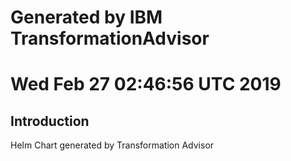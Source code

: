 # Generated by IBM TransformationAdvisor
# Wed Feb 27 02:46:56 UTC 2019
## Introduction

Helm Chart generated by Transformation Advisor
